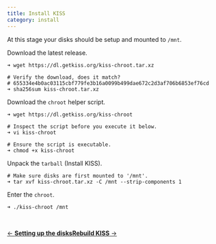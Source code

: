 ```yaml
---
title: Install KISS
category: install
---
```


At this stage your disks should be setup and mounted to `/mnt`.

Download the latest release.

```
➜ wget https://dl.getkiss.org/kiss-chroot.tar.xz

# Verify the download, does it match?
# 655334e4b0ac03115cbf779fe3b16a0099b499dae672c2d3af706b6853ef76cd
➜ sha256sum kiss-chroot.tar.xz
```

Download the `chroot` helper script.

```
➜ wget https://dl.getkiss.org/kiss-chroot

# Inspect the script before you execute it below.
➜ vi kiss-chroot

# Ensure the script is executable.
➜ chmod +x kiss-chroot
```

Unpack the `tarball` (Install KISS).

```
# Make sure disks are first mounted to '/mnt'.
➜ tar xvf kiss-chroot.tar.xz -C /mnt --strip-components 1
```

Enter the `chroot`.

```
➜ ./kiss-chroot /mnt
```

<br>

[<- **Setting up the disks**](https://getkiss.org/install/disks/)<span class=r>[**Rebuild KISS** ->](https://getkiss.org/install/rebuild-kiss/)</span>
